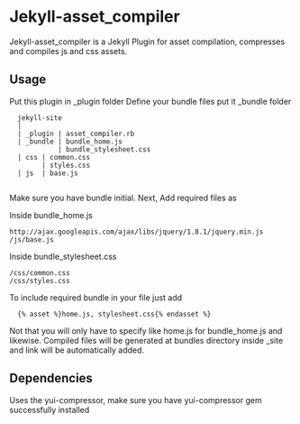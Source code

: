 Jekyll-asset_compiler
=====================

Jekyll-asset_compiler is a Jekyll Plugin for asset compilation, compresses and compiles js and css assets.

## Usage
Put this plugin in _plugin folder
Define your bundle files  put it _bundle folder
```
  jekyll-site
  |
  | _plugin | asset_compiler.rb
  | _bundle | bundle_home.js
            | bundle_stylesheet.css
  | css | common.css
        | styles.css
  | js  | base.js
  
```
Make sure you have bundle initial.
Next, Add required files as

Inside bundle_home.js

```
http://ajax.googleapis.com/ajax/libs/jquery/1.8.1/jquery.min.js
/js/base.js
```
Inside bundle_stylesheet.css

```
/css/common.css
/css/styles.css
```
To include required bundle in your file just add

```
  {% asset %}home.js, stylesheet.css{% endasset %}
```
Not that you will only have to specify like home.js for bundle_home.js and likewise.
Compiled files will be generated at bundles directory inside _site and link will be automatically added.

## Dependencies
Uses the yui-compressor, make sure you have yui-compressor gem successfully installed
